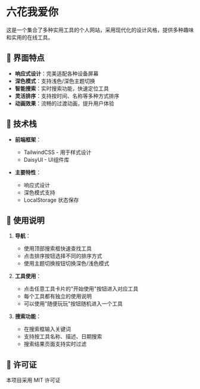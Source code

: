 # 六花我爱你

这是一个集合了多种实用工具的个人网站，采用现代化的设计风格，提供多种趣味和实用的在线工具。

## 🎨 界面特点

- **响应式设计**：完美适配各种设备屏幕
- **深色模式**：支持浅色/深色主题切换
- **智能搜索**：实时搜索功能，快速定位工具
- **灵活排序**：支持按时间、名称等多种方式排序
- **动画效果**：流畅的过渡动画，提升用户体验

## 🚀 技术栈

- **前端框架**：
  - TailwindCSS - 用于样式设计
  - DaisyUI - UI组件库
  
- **主要特性**：
  - 响应式设计
  - 深色模式支持
  - LocalStorage 状态保存

## 🌈 使用说明

1. **导航**：
   - 使用顶部搜索框快速查找工具
   - 点击排序按钮选择不同的排序方式
   - 使用主题切换按钮切换深色/浅色模式

2. **工具使用**：
   - 点击任意工具卡片的"开始使用"按钮进入对应工具
   - 每个工具都有独立的使用说明
   - 可以使用"随便玩玩"按钮随机进入一个工具

3. **搜索功能**：
   - 在搜索框输入关键词
   - 支持按工具名称、描述、日期搜索
   - 搜索结果页面支持实时过滤

## 📜 许可证

本项目采用 MIT 许可证 